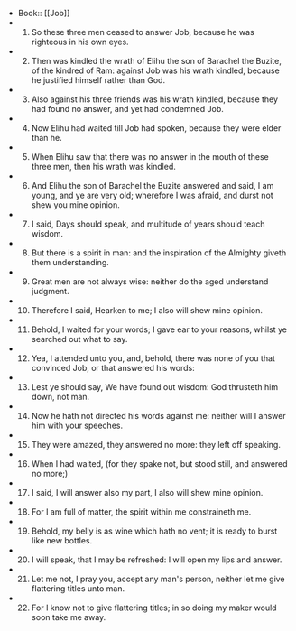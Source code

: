 - Book:: [[Job]]
- 1. So these three men ceased to answer Job, because he was righteous in his own eyes.
- 2. Then was kindled the wrath of Elihu the son of Barachel the Buzite, of the kindred of Ram: against Job was his wrath kindled, because he justified himself rather than God.
- 3. Also against his three friends was his wrath kindled, because they had found no answer, and yet had condemned Job.
- 4. Now Elihu had waited till Job had spoken, because they were elder than he.
- 5. When Elihu saw that there was no answer in the mouth of these three men, then his wrath was kindled.
- 6. And Elihu the son of Barachel the Buzite answered and said, I am young, and ye are very old; wherefore I was afraid, and durst not shew you mine opinion.
- 7. I said, Days should speak, and multitude of years should teach wisdom.
- 8. But there is a spirit in man: and the inspiration of the Almighty giveth them understanding.
- 9. Great men are not always wise: neither do the aged understand judgment.
- 10. Therefore I said, Hearken to me; I also will shew mine opinion.
- 11. Behold, I waited for your words; I gave ear to your reasons, whilst ye searched out what to say.
- 12. Yea, I attended unto you, and, behold, there was none of you that convinced Job, or that answered his words:
- 13. Lest ye should say, We have found out wisdom: God thrusteth him down, not man.
- 14. Now he hath not directed his words against me: neither will I answer him with your speeches.
- 15. They were amazed, they answered no more: they left off speaking.
- 16. When I had waited, (for they spake not, but stood still, and answered no more;)
- 17. I said, I will answer also my part, I also will shew mine opinion.
- 18. For I am full of matter, the spirit within me constraineth me.
- 19. Behold, my belly is as wine which hath no vent; it is ready to burst like new bottles.
- 20. I will speak, that I may be refreshed: I will open my lips and answer.
- 21. Let me not, I pray you, accept any man's person, neither let me give flattering titles unto man.
- 22. For I know not to give flattering titles; in so doing my maker would soon take me away.
